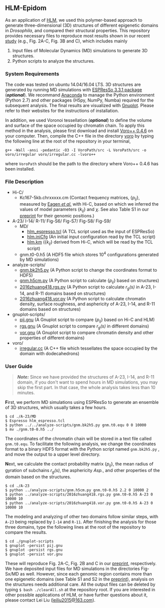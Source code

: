 ## HLM-Epidom

As an application of [HLM](https://github.com/leiliu2015/HLM), we used this polymer-based approach to generate three-dimensional (3D) structures of different epigenetic domains in *Drosophila*, and compared their structural properties. This repository provides necessary files to reproduce most results shown in our recent [study]() (e.g., Fig. 2A-C, Fig. 3B and C), which includes mainly
1. Input files of Molecular Dynamics (MD) simulations to generate 3D structures.
2. Python scripts to analyze the structures.

### System Requirements
The code was tested on ubuntu 14.04/16.04 LTS. 3D structures are generated by running MD simulations with [ESPResSo 3.3.1 package](http://espressomd.org/wordpress/) (***optional***). We recommand [Anaconda](https://www.anaconda.com/distribution/) to manage the Python environment (Python 2.7) and other packages (H5py, NumPy, Numba) required for the subsequent analysis. The final results are visualized with [Gnuplot](gnuplot.sourceforge.net).  Please refer to their websites for the instructions of installation. 

In addition, we used Voronoi tessellation (***optional***) to define the volume and surface of the space occupied by chromatin chain. To apply this method in the analysis, please first download and install [Voro++ 0.4.6](math.lbl.gov/voro++/) on your computer. Then, compile the C++ file in the directory [voro](voro/) by typing the following line at the root of the repository in your terminal, 
```
g++ -Wall -ansi -pedantic -O3 -I VoroPath/src -L VoroPath/src -o voro/irregular voro/irregular.cc -lvoro++
```
where `VoroPath` should be the path to the directory where Voro++ 0.4.6 has been installed. 

### File Description
- Hi-C/
  - Kc167-5kb.chrxxxxx.cm (Contact frequency matrices, {*p<sub>ij</sub>*}, measured by [Eagen *et al.*](https://www.pnas.org/content/114/33/8764) with Hi-C, based on which we inferred the values of model parameters {*k<sub>ij</sub>*} and $\chi$. See also Table S1 in our [preprint]() for their genomic positions.)
 - A-23/ I-14/ R-11/ Fig-S6/ Fig-S7/ Fig-S8/ Fig-S9/
   - MD/
     - [hlm_espresso.tcl](A-23/hlm_espresso.tcl) (A TCL script used as the input of ESPResSo)
     - [hlm.iniCfg](A-23/hlm.iniCfg) (An initial input configuration read by the TCL script)
     - [hlm.km](A-23/hlm.km) ({*k<sub>ij</sub>*} derived from Hi-C, which will be read by the TCL script)
   - gnm.t0-0.h5 (A HDF5 file which stores 10<sup>4</sup> configurations generated by MD simulations)
- analyze-scripts/
  - [gnm.bk2h5.py](analyze-scripts/gnm.bk2h5.py) (A Python script to change the coordinates format to HDF5)
  - [gnm.h5cm.py](analyze-scripts/gnm.h5cm.py) (A Python script to calculate {*p<sub>ij</sub>*} based on structures)
  - [2016zhuang418.rgs.py](analyze-scripts/2016zhuang418.rgs.py) (A Python script to calculate *r<sub>g</sub>(s)* in A-23, I-14, and R-11 domains based on structures)
  - [2016zhuang418.vor.py](analyze-scripts/2016zhuang418.vor.py) (A Python script to calculate chromatin density, surface roughness, and asphericity of A-23, I-14, and R-11 domains based on structures)
- gnuplot-scripts/
  - [pij.gnu](gnuplot-scripts/pij.gnu) (A Gnuplot script to compare {*p<sub>ij</sub>*} based on Hi-C and HLM)
  - [rgs.gnu](gnuplot-scripts/rgs.gnu) (A Gnuplot script to compare *r<sub>g</sub>(s)* in different domains)
  - [vor.gnu](gnuplot-scripts/vor.gnu) (A Gnuplot script to compare chromatin density and other properties of different domains)
- voro/
  - [irregular.cc](voro/irregular.cc) (A C++ file which tessellates the space occupied by the domain with dodecahedrons)

### User Guide
> ***Note:*** Since we have provided the structures of A-23, I-14, and R-11 domain, if you don't want to spend hours in MD simulations, you may skip the first part. In that case, the whole analysis takes less than 10 minutes.

**F**irst, we perform MD simulations using ESPResSo to generate an ensemble of 3D structures, which usually takes a few hours.
```
$ cd ./A-23/MD
$ Espresso hlm_espresso.tcl
$ python ../../analyze-scripts/gnm.bk2h5.py gnm.t0.equ 0 0 10000
$ mv ./gnm.t0-0.h5 ../
```
The coordinates of the chromatin chain will be stored in a text file called `gnm.t0.equ`. To facilitate the following analysis, we change the coordinates format to a binary HDF5 format with the Python script named `gnm.bk2h5.py` , and move the output to a upper level directory.

**N**ext, we calculate the contact probability matrix {*p<sub>ij</sub>*}, the mean radius of gyration of subchains *r<sub>g</sub>(s)*, the asphericity *Asp.*, and other properties of the domain based on the structures.
```
$ cd ./A-23
$ python ../analyze-scripts/gnm.h5cm.py gnm.t0-0.h5 2.2 0 10000 2
$ python ../analyze-scripts/2016zhuang418.rgs.py gnm.t0-0.h5 A-23 0 10000 10
$ python ../analyze-scripts/2016zhuang418.vor.py gnm.t0-0.h5 A-23 0 10000 10
```
The modeling and analyzing of other two domains follow similar steps, with `A-23` being replaced by `I-14` and `R-11`. After finishing the analysis for those three domains, type the following lines at the root of the repository to compare the results.
```
$ cd ./gnuplot-scripts
$ gnuplot -persist pij.gnu
$ gnuplot -persist rgs.gnu
$ gnuplot -persist vor.gnu
```
These will reproduce Fig. 2A-C, Fig. 2B and C in our [preprint](), respectively. We have deposited input files for MD simulations in the directories Fig-Sx/MD as well. However, since each genomic region contains more than one epigenetic domains (see Table S1 and S2 in the [preprint]()), analysis on the structures needs additional care. All the output files can be deleted by typing `$ bash ./clearAll.sh` at the repository root. If you are interested in other possible applications of HLM, or have further questions about it, please contact Lei Liu (leiliu2015@163.com).

